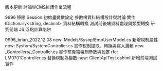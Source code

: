 版本更新
討論WCMS維護作業流程

9996
移除 Session 初始畫變數設定
參數檔資料結構設計與討論
實作 IDictionary<string, decimal> 資料結構轉換
測試前後端資料處理與類型轉換
研究前端 JS 浮點計算陷阱

9996_brian_2022.12.08
new: Models/Sysop/EmpUserModel.cs 新增稅制屬性
new: System/SystemController.cs 實作稅制提取、轉換與寫入邏輯
new: _Controllers/_Controller.cs 實作前後端稅制參數與設定
rfc: LM0701Controller.cs 替換稅制為變數
new: ClientApiTest.cshtml 新增前端測試實作